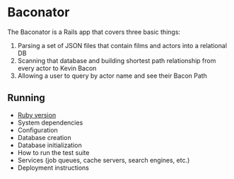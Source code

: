 # Baconator

The Baconator is a Rails app that covers three basic things:

  1. Parsing a set of JSON files that contain films and actors into a
     relational DB
  2. Scanning that database and building shortest path relationship from
     every actor to Kevin Bacon
  3. Allowing a user to query by actor name and see their Bacon Path

## Running

  * [Ruby version](#ruby-version)
  * System dependencies
  * Configuration
  * Database creation
  * Database initialization
  * How to run the test suite
  * Services (job queues, cache servers, search engines, etc.)
  * Deployment instructions

